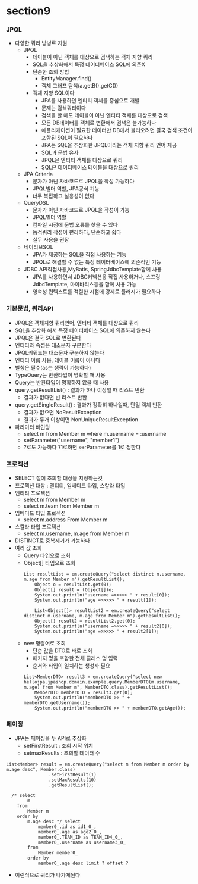 # section9

### JPQL
- 다양한 쿼리 방벙르 지원
    - JPQL
        - 테이블이 아닌 객체를 대상으로 검색하는 객체 지향 쿼리
        - SQL을 추상화해서 특정 데이터베이스 SQL에 의존X
        - 단순한 조회 방법
            - EntityManager.find()
            - 객체 그래프 탐색(a.getB().getC())
        - 객체 지향 SQL이다
            - JPA를 사용하면 엔티티 객체를 중심으로 개발
            - 문제는 검색쿼리이다
            - 검색을 할 때도 테이블이 아닌 엔티티 객체를 대상으로 검색
            - 모든 DB데이터를 객체로 변환해서 검색은 불가능하다
            - 애플리케이션이 필요한 데이터만 DB에서 불러오려면 결국 검색 조건이 포함된 SQL이 필요하다
            - JPA는 SQL을 추상화한 JPQL이라는 객체 지향 쿼리 언어 제공
            - SQL과 문법 유사
            - JPQL은 엔티티 객체를 대상으로 쿼리
            - SQL은 데이터베이스 테이블을 대상으로 쿼리
    - JPA Criteria
        - 문자가 아닌 자바코드로 JPQL을 작성 가능하다
        - JPQL빌더 역할, JPA공식 기능
        - 너무 복잡하고 실용성이 없다
    - QueryDSL
        - 문자가 아닌 자바코드로 JPQL을 작성이 가능
        - JPQL빌더 역할
        - 컴파일 시점에 문법 오류를 찾을 수 있다
        - 동적쿼리 작성이 편리하다, 단순하고 쉽다
        - 실무 사용을 권장
    - 네이티브SQL
        - JPA가 제공하는 SQL을 직접 사용하는 기능
        - JPQL로 해결할 수 없는 특정 테이터베이스에 의존적인 기능
    - JDBC API직접사용,MyBatis, SpringJdbcTemplate함께 사용
        - JPA를 사용하면서 JDBC커넥션응 직접 사용하거나, 스프링 JdbcTemplate, 마이바티스등을 함께 사용 가능
        - 영속성 컨텍스트를 적절한 시점에 강제로 플러시가 필요하다

### 기본문법, 쿼리API
- JPQL은 객체지향 쿼리언어, 엔티티 객체를 대상으로 쿼리
- SQL을 추상화 해서 특정 데이터베이스 SQL에 의존하지 않는다
- JPQL은 결국 SQL로 변환된다
- 엔티티와 속성은 대소문자 구분한다
- JPQL키워드는 대소문자 구분하지 않는다
- 엔티티 이름 사용, 테이블 이름이 아니다
- 별칭은 필수(as는 생략이 가능하다)
- TypeQuery는 반환타입이 명확할 때 사용
- Query는 반환타입이 명확하지 않을 때 사용
- query.getResultList() : 결과가 하나 이상일 때 리스트 반환
    - 결과가 없다면 빈 리스트 반환
- query.getSingleResult() : 결과가 정확히 하나일때, 단일 객체 반환
    - 결과가 없으면 NoResultException
    - 결과가 두개 이상이면 NonUniqueResultException
- 파리미터 바인딩
    - select m from Member m where m.username = :username
    - setParameter("username", "member1")
    - ?로도 가능하다 ?1로하면 serParameter를 1로 정한다

### 프로젝션
- SELECT 절에 조회할 대상을 지정하는것
- 프로젝션 대상 : 엔티티, 임베디드 타입, 스칼라 타입
- 엔티티 프로젝션
    - select m from Member m
    - select m.team from Member m
- 임베디드 타입 프로젝션
    - select m.address From Member m
- 스칼라 타입 프로젝션
    - select m.username, m.age from Member m
- DISTINCT로 중복제거가 가능하다
- 여러 값 조회
    - Query 타입으로 조회
    - Object[] 타입으로 조회
        ```
        List resultList = em.createQuery("select distinct m.username, m.age from Member m").getResultList();
            Object o = resultList.get(0);
            Object[] result = (Object[])o;
            System.out.println("username =>>>>> " + result[0]);
            System.out.println("age =>>>>> " + result[1]);

            List<Object[]> resultList2 = em.createQuery("select distinct m.username, m.age from Member m").getResultList();
            Object[] result2 = resultList2.get(0);
            System.out.println("username =>>>>> " + result2[0]);
            System.out.println("age =>>>>> " + result2[1]);
        ```
    - new 명령어로 조회
        - 단순 값을 DTO로 바로 조회
        - 패키지 명을 포함한 전체 클래스 명 입력
        - 순서와 타입이 일치하는 생성자 필요
        ```
        List<MemberDTO> result3 = em.createQuery("select new hellojpa.jpashop.domain.example.query.MemberDTO(m.username, m.age) from Member m", MemberDTO.class).getResultList();
            MemberDTO memberDTO = result3.get(0);
            System.out.println("memberDTO >> " + memberDTO.getUsername());
            System.out.println("memberDTO >> " + memberDTO.getAge());
        ```

### 페이징
- JPA는 페이징을 두 API로 추상화
    - setFirstResult : 조회 시작 위치
    - setmaxResults : 조회할 데이터 수

```
List<Member> result = em.createQuery("select m from Member m order by m.age desc", Member.class)
                .setFirstResult(1)
                .setMaxResults(10)
                .getResultList();
```
```
  /* select
        m 
    from
        Member m 
    order by
        m.age desc */ select
            member0_.id as id1_0_,
            member0_.age as age2_0_,
            member0_.TEAM_ID as TEAM_ID4_0_,
            member0_.username as username3_0_ 
        from
            Member member0_ 
        order by
            member0_.age desc limit ? offset ?
```
- 이런식으로 쿼리가 나가게된다